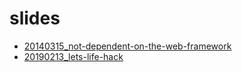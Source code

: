 # slides

- [20140315_not-dependent-on-the-web-framework](20140315_not-dependent-on-the-web-framework/)
- [20190213_lets-life-hack](20190213_lets-life-hack/slide.pdf)

